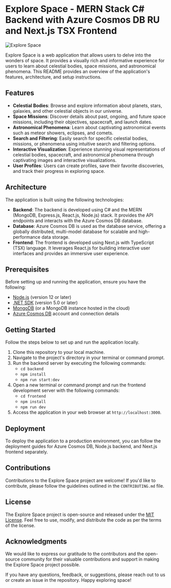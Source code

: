 # Explore Space - MERN Stack C# Backend with Azure Cosmos DB RU and Next.js TSX Frontend

![Explore Space](https://example.com/explore-space.png)

Explore Space is a web application that allows users to delve into the wonders of space. It provides a visually rich and informative experience for users to learn about celestial bodies, space missions, and astronomical phenomena. This README provides an overview of the application's features, architecture, and setup instructions.

## Features

- **Celestial Bodies**: Browse and explore information about planets, stars, galaxies, and other celestial objects in our universe.
- **Space Missions**: Discover details about past, ongoing, and future space missions, including their objectives, spacecraft, and launch dates.
- **Astronomical Phenomena**: Learn about captivating astronomical events such as meteor showers, eclipses, and comets.
- **Search and Filtering**: Easily search for specific celestial bodies, missions, or phenomena using intuitive search and filtering options.
- **Interactive Visualization**: Experience stunning visual representations of celestial bodies, spacecraft, and astronomical phenomena through captivating images and interactive visualizations.
- **User Profiles**: Users can create profiles, save their favorite discoveries, and track their progress in exploring space.

## Architecture

The application is built using the following technologies:

- **Backend**: The backend is developed using C# and the MERN (MongoDB, Express.js, React.js, Node.js) stack. It provides the API endpoints and interacts with the Azure Cosmos DB database.
- **Database**: Azure Cosmos DB is used as the database service, offering a globally distributed, multi-model database for scalable and high-performance data storage.
- **Frontend**: The frontend is developed using Next.js with TypeScript (TSX) language. It leverages React.js for building interactive user interfaces and provides an immersive user experience.

## Prerequisites

Before setting up and running the application, ensure you have the following:

- [Node.js](https://nodejs.org) (version 12 or later)
- [.NET SDK](https://dotnet.microsoft.com/download) (version 5.0 or later)
- [MongoDB](https://www.mongodb.com) (or a MongoDB instance hosted in the cloud)
- [Azure Cosmos DB](https://azure.microsoft.com/en-us/services/cosmos-db/) account and connection details

## Getting Started

Follow the steps below to set up and run the application locally.

1. Clone this repository to your local machine.
2. Navigate to the project's directory in your terminal or command prompt.
3. Run the backend server by executing the following commands:
   - `cd backend`
   - `npm install`
   - `npm run start:dev`
4. Open a new terminal or command prompt and run the frontend development server with the following commands:
   - `cd frontend`
   - `npm install`
   - `npm run dev`
5. Access the application in your web browser at `http://localhost:3000`.

## Deployment

To deploy the application to a production environment, you can follow the deployment guides for Azure Cosmos DB, Node.js backend, and Next.js frontend separately.

## Contributions

Contributions to the Explore Space project are welcome! If you'd like to contribute, please follow the guidelines outlined in the `CONTRIBUTING.md` file.

## License

The Explore Space project is open-source and released under the [MIT License](https://opensource.org/licenses/MIT). Feel free to use, modify, and distribute the code as per the terms of the license.

## Acknowledgments

We would like to express our gratitude to the contributors and the open-source community for their valuable contributions and support in making the Explore Space project possible.

If you have any questions, feedback, or suggestions, please reach out to us or create an issue in the repository. Happy exploring space!
